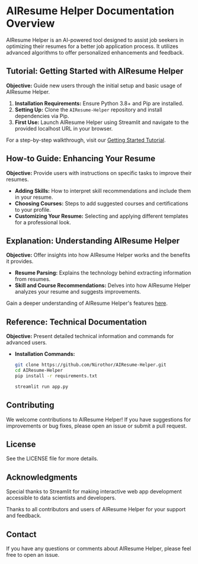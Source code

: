 # AIResume Helper Documentation Overview

AIResume Helper is an AI-powered tool designed to assist job seekers in optimizing their resumes for a better job application process. It utilizes advanced algorithms to offer personalized enhancements and feedback.

## Tutorial: Getting Started with AIResume Helper

**Objective:** Guide new users through the initial setup and basic usage of AIResume Helper.

1. **Installation Requirements:** Ensure Python 3.8+ and Pip are installed.
2. **Setting Up:** Clone the `AIResume-Helper` repository and install dependencies via Pip.
3. **First Use:** Launch AIResume Helper using Streamlit and navigate to the provided localhost URL in your browser.

For a step-by-step walkthrough, visit our [Getting Started Tutorial](#).

## How-to Guide: Enhancing Your Resume

**Objective:** Provide users with instructions on specific tasks to improve their resumes.

- **Adding Skills:** How to interpret skill recommendations and include them in your resume.
- **Choosing Courses:** Steps to add suggested courses and certifications to your profile.
- **Customizing Your Resume:** Selecting and applying different templates for a professional look.

## Explanation: Understanding AIResume Helper

**Objective:** Offer insights into how AIResume Helper works and the benefits it provides.

- **Resume Parsing:** Explains the technology behind extracting information from resumes.
- **Skill and Course Recommendations:** Delves into how AIResume Helper analyzes your resume and suggests improvements.

Gain a deeper understanding of AIResume Helper's features [here](#).

## Reference: Technical Documentation

**Objective:** Present detailed technical information and commands for advanced users.

- **Installation Commands:**
  ```bash
  git clone https://github.com/Nirothor/AIResume-Helper.git
  cd AIResume-Helper
  pip install -r requirements.txt

  streamlit run app.py


## Contributing
We welcome contributions to AIResume Helper! If you have suggestions for improvements or bug fixes, please open an issue or submit a pull request.

## License
See the LICENSE file for more details.

## Acknowledgments
Special thanks to Streamlit for making interactive web app development accessible to data scientists and developers.

Thanks to all contributors and users of AIResume Helper for your support and feedback.

## Contact
If you have any questions or comments about AIResume Helper, please feel free to open an issue.
